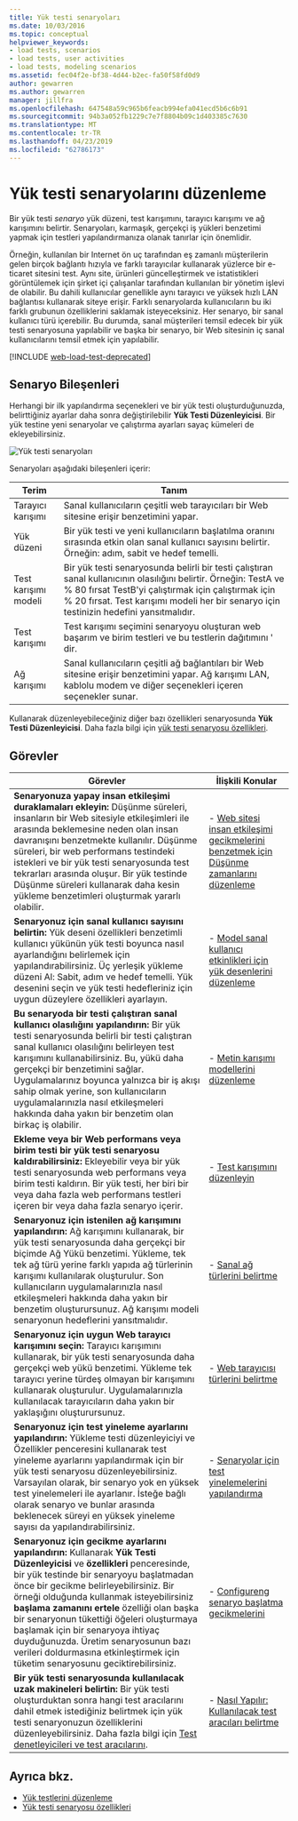 ```yaml
---
title: Yük testi senaryoları
ms.date: 10/03/2016
ms.topic: conceptual
helpviewer_keywords:
- load tests, scenarios
- load tests, user activities
- load tests, modeling scenarios
ms.assetid: fec04f2e-bf38-4d44-b2ec-fa50f58fd0d9
author: gewarren
ms.author: gewarren
manager: jillfra
ms.openlocfilehash: 647548a59c965b6feacb994efa041ecd5b6c6b91
ms.sourcegitcommit: 94b3a052fb1229c7e7f8804b09c1d403385c7630
ms.translationtype: MT
ms.contentlocale: tr-TR
ms.lasthandoff: 04/23/2019
ms.locfileid: "62786173"
---
```

# <a name="edit-load-test-scenarios"></a>Yük testi senaryolarını düzenleme

Bir yük testi *senaryo* yük düzeni, test karışımını, tarayıcı karışımı ve ağ karışımını belirtir. Senaryoları, karmaşık, gerçekçi iş yükleri benzetimi yapmak için testleri yapılandırmanıza olanak tanırlar için önemlidir.

Örneğin, kullanılan bir Internet ön uç tarafından eş zamanlı müşterilerin gelen birçok bağlantı hızıyla ve farklı tarayıcılar kullanarak yüzlerce bir e-ticaret sitesini test. Aynı site, ürünleri güncelleştirmek ve istatistikleri görüntülemek için şirket içi çalışanlar tarafından kullanılan bir yönetim işlevi de olabilir. Bu dahili kullanıcılar genellikle aynı tarayıcı ve yüksek hızlı LAN bağlantısı kullanarak siteye erişir. Farklı senaryolarda kullanıcıların bu iki farklı grubunun özelliklerini saklamak isteyeceksiniz. Her senaryo, bir sanal kullanıcı türü içerebilir. Bu durumda, sanal müşterileri temsil edecek bir yük testi senaryosuna yapılabilir ve başka bir senaryo, bir Web sitesinin iç sanal kullanıcılarını temsil etmek için yapılabilir.

[!INCLUDE [web-load-test-deprecated](includes/web-load-test-deprecated.md)]

## <a name="scenario-components"></a>Senaryo Bileşenleri

Herhangi bir ilk yapılandırma seçenekleri ve bir yük testi oluşturduğunuzda, belirttiğiniz ayarlar daha sonra değiştirilebilir **Yük Testi Düzenleyicisi**. Bir yük testine yeni senaryolar ve çalıştırma ayarları sayaç kümeleri de ekleyebilirsiniz.

![Yük testi senaryoları](../test/media/loadtesteditinscenarios.png)

Senaryoları aşağıdaki bileşenleri içerir:

|Terim|Tanım|
|-|-|
|Tarayıcı karışımı|Sanal kullanıcıların çeşitli web tarayıcıları bir Web sitesine erişir benzetimini yapar.|
|Yük düzeni|Bir yük testi ve yeni kullanıcıların başlatılma oranını sırasında etkin olan sanal kullanıcı sayısını belirtir. Örneğin: adım, sabit ve hedef temelli.|
|Test karışımı modeli|Bir yük testi senaryosunda belirli bir testi çalıştıran sanal kullanıcının olasılığını belirtir. Örneğin: TestA ve % 80 fırsat TestB'yi çalıştırmak için çalıştırmak için % 20 fırsat. Test karışımı modeli her bir senaryo için testinizin hedefini yansıtmalıdır.|
|Test karışımı|Test karışımı seçimini senaryoyu oluşturan web başarım ve birim testleri ve bu testlerin dağıtımını ' dir.|
|Ağ karışımı|Sanal kullanıcıların çeşitli ağ bağlantıları bir Web sitesine erişir benzetimini yapar. Ağ karışımı LAN, kablolu modem ve diğer seçenekleri içeren seçenekler sunar.|

Kullanarak düzenleyebileceğiniz diğer bazı özellikleri senaryosunda **Yük Testi Düzenleyicisi**. Daha fazla bilgi için [yük testi senaryosu özellikleri](../test/load-test-scenario-properties.md).

## <a name="tasks"></a>Görevler

|Görevler|İlişkili Konular|
|-|-----------------------|
|**Senaryonuza yapay insan etkileşimi duraklamaları ekleyin:** Düşünme süreleri, insanların bir Web sitesiyle etkileşimleri ile arasında beklemesine neden olan insan davranışını benzetmekte kullanılır. Düşünme süreleri, bir web performans testindeki istekleri ve bir yük testi senaryosunda test tekrarları arasında oluşur. Bir yük testinde Düşünme süreleri kullanarak daha kesin yükleme benzetimleri oluşturmak yararlı olabilir.|-   [Web sitesi insan etkileşimi gecikmelerini benzetmek için Düşünme zamanlarını düzenleme](../test/edit-think-times-in-load-test-scenarios.md)|
|**Senaryonuz için sanal kullanıcı sayısını belirtin:** Yük deseni özellikleri benzetimli kullanıcı yükünün yük testi boyunca nasıl ayarlandığını belirlemek için yapılandırabilirsiniz. Üç yerleşik yükleme düzeni Al: Sabit, adım ve hedef temelli. Yük desenini seçin ve yük testi hedefleriniz için uygun düzeylere özellikleri ayarlayın.|-   [Model sanal kullanıcı etkinlikleri için yük desenlerini düzenleme](../test/edit-load-patterns-to-model-virtual-user-activities.md)|
|**Bu senaryoda bir testi çalıştıran sanal kullanıcı olasılığını yapılandırın:** Bir yük testi senaryosunda belirli bir testi çalıştıran sanal kullanıcı olasılığını belirleyen test karışımını kullanabilirsiniz. Bu, yükü daha gerçekçi bir benzetimini sağlar. Uygulamalarınız boyunca yalnızca bir iş akışı sahip olmak yerine, son kullanıcıların uygulamalarınızla nasıl etkileşmeleri hakkında daha yakın bir benzetim olan birkaç iş olabilir.|-   [Metin karışımı modellerini düzenleme](../test/edit-test-mix-models-to-specify-the-probability-of-a-virtual-user-running-a-test.md)|
|**Ekleme veya bir Web performans veya birim testi bir yük testi senaryosu kaldırabilirsiniz:** Ekleyebilir veya bir yük testi senaryosunda web performans veya birim testi kaldırın. Bir yük testi, her biri bir veya daha fazla web performans testleri içeren bir veya daha fazla senaryo içerir.|-   [Test karışımını düzenleyin](../test/edit-the-test-mix-to-specify-which-web-browsers-types-in-a-load-test-scenario.md)|
|**Senaryonuz için istenilen ağ karışımını yapılandırın:** Ağ karışımını kullanarak, bir yük testi senaryosunda daha gerçekçi bir biçimde Ağ Yükü benzetimi. Yükleme, tek tek ağ türü yerine farklı yapıda ağ türlerinin karışımı kullanılarak oluşturulur. Son kullanıcıların uygulamalarınızla nasıl etkileşmeleri hakkında daha yakın bir benzetim oluşturursunuz. Ağ karışımı modeli senaryonun hedeflerini yansıtmalıdır.|-   [Sanal ağ türlerini belirtme](../test/specify-virtual-network-types-in-a-load-test-scenario.md)|
|**Senaryonuz için uygun Web tarayıcı karışımını seçin:** Tarayıcı karışımını kullanarak, bir yük testi senaryosunda daha gerçekçi web yükü benzetimi. Yükleme tek tarayıcı yerine türdeş olmayan bir karışımını kullanarak oluşturulur. Uygulamalarınızla kullanılacak tarayıcıların daha yakın bir yaklaşığını oluşturursunuz.|-   [Web tarayıcısı türlerini belirtme](../test/edit-the-test-mix-to-specify-which-web-browsers-types-in-a-load-test-scenario.md)|
|**Senaryonuz için test yineleme ayarlarını yapılandırın:** Yükleme testi düzenleyiciyi ve Özellikler penceresini kullanarak test yineleme ayarlarını yapılandırmak için bir yük testi senaryosu düzenleyebilirsiniz. Varsayılan olarak, bir senaryo yok en yüksek test yinelemeleri ile ayarlanır. İsteğe bağlı olarak senaryo ve bunlar arasında beklenecek süreyi en yüksek yineleme sayısı da yapılandırabilirsiniz.|-   [Senaryolar için test yinelemelerini yapılandırma](../test/configure-test-iterations-in-a-load-test-scenario.md)|
|**Senaryonuz için gecikme ayarlarını yapılandırın:** Kullanarak **Yük Testi Düzenleyicisi** ve **özellikleri** penceresinde, bir yük testinde bir senaryoyu başlatmadan önce bir gecikme belirleyebilirsiniz. Bir örneği olduğunda kullanmak isteyebilirsiniz **başlama zamanını ertele** özelliği olan başka bir senaryonun tükettiği öğeleri oluşturmaya başlamak için bir senaryoya ihtiyaç duyduğunuzda. Üretim senaryosunun bazı verileri doldurmasına etkinleştirmek için tüketim senaryosunu geciktirebilirsiniz.|-   [Configureng senaryo başlatma gecikmelerini](../test/configure-scenario-start-delays.md)|
|**Bir yük testi senaryosunda kullanılacak uzak makineleri belirtin:** Bir yük testi oluşturduktan sonra hangi test aracılarını dahil etmek istediğiniz belirtmek için yük testi senaryonuzun özelliklerini düzenleyebilirsiniz. Daha fazla bilgi için [Test denetleyicileri ve test aracılarını](configure-test-agents-and-controllers-for-load-tests.md).|-   [Nasıl Yapılır: Kullanılacak test aracıları belirtme](../test/how-to-specify-test-agents-to-use-in-load-test-scenarios.md)|

## <a name="see-also"></a>Ayrıca bkz.

- [Yük testlerini düzenleme](../test/edit-load-tests.md)
- [Yük testi senaryosu özellikleri](../test/load-test-scenario-properties.md)